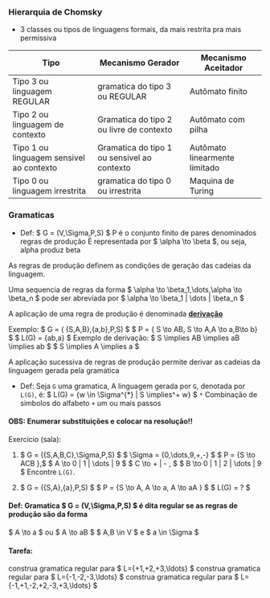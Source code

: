 ### Hierarquia de Chomsky
- 3 classes ou tipos de linguagens formais, da mais restrita pra mais permissiva

| Tipo    | Mecanismo Gerador    | Mecanismo Aceitador    |
|---------------- | --------------- | --------------- |
| Tipo 3 ou linguagem REGULAR | gramatica do tipo 3 ou REGULAR    | Autômato finito    |
| Tipo 2 ou linguagem de contexto    | Gramatica do tipo 2 ou livre de contexto    | Autômato com pilha    |
| Tipo 1  ou linguagem sensivel ao contexto | Gramatica do tipo 1 ou sensivel ao contexto | Autômato linearmente limitado |
| Tipo 0 ou linguagem irrestrita | gramatica do tipo 0 ou irrestrita | Maquina de Turing |

### Gramaticas
- Def:  $ G = (V,\Sigma,P,S) $
P é o conjunto finito de pares denominados regras de produção
É representada por $ \alpha \to \beta $, ou seja, alpha produz beta

As regras de produção definem as condições de geração das cadeias da linguagem.

Uma sequencia de regras da forma $ \alpha \to \beta_1,\dots,\alpha \to \beta_n $
pode ser abreviada por $ \alpha \to \beta_1 | \dots | \beta_n $

A aplicação de uma regra de produção é denominada <u><b>derivação</b></u>

Exemplo: $ G = ( \{S,A,B\},\{a,b\},P,S) $
$ P = \{ S \to AB, S \to A,A \to a,B\to b\} $
$ L(G) = \{ab,a\} $
Exemplo de derivação:
$ S \implies AB \implies aB \implies ab $
$ S \implies A \implies a $

A aplicação sucessiva de regras de produção permite derivar as cadeias da linguagem gerada pela gramática

- Def:
Seja `G` uma gramatica, A linguagem gerada por `G`, denotada por `L(G)`, é:
$ L(G) = \{w \in \Sigma^{*} | S \implies^+ w\} $
`*` Combinação de simbolos do alfabeto
`+` um ou mais passos

#### OBS: Enumerar substituições e colocar na resolução!!

Exercicio (sala):
1. $ G = (\{S,A,B,C\},\Sigma,P,S) $
   $ \Sigma = \{0,\dots,9,+,-\} $
   $ P = \{S \to ACB \},$
      $ A \to 0 | 1 | \dots | 9 $
      $ C \to + | - , $
      $ B \to 0 | 1 | 2 | \dots | 9 $
 Encontre `L(G)`.

2. $ G = (\{S,A\},\{a\},P,S) $
$ P = \{S \to A, A \to a, A \to aA \} $
$ L(G) = ? $

#### Def: Gramatica $ G = (V,\Sigma,P,S) $ é dita regular se as regras de produção são da forma
$ A \to a $ ou $ A \to aB $
$ A,B \in V $ e $ a \in \Sigma $

#### Tarefa:
construa gramatica regular para $ L=\{+1,+2,+3,\ldots\} $
construa gramatica regular para $ L=\{-1,-2,-3,\ldots\} $
construa gramatica regular para $ L=\{-1,+1,-2,+2,-3,+3,\ldots\} $

